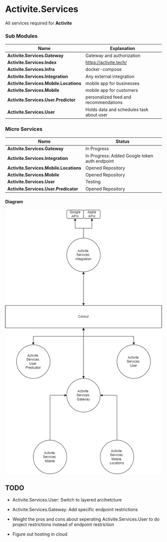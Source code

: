 # Activite.Services

All services required for **Activite**

### Sub Modules

| Name      | Explanation                                             |
|--------------|------------------------------------------------------|
| **Activite.Services.Gateway** | Gateway and authorization |
| **Activite.Services.Index** | https://activite.tech/ |
| **Activite.Services.Infra** | docker-compose |
| **Activite.Services.Integration** | Any external integration |
| **Activite.Services.Mobile.Locations** | mobile app for businesses |
| **Activite.Services.Mobile** | mobile app for customers |
| **Activite.Services.User.Predictor** | personalized feed and recommendations |
| **Activite.Services.User** | Holds data and schedules task about user |

### Micro Services

| Name      | Status                                                  |
|--------------|------------------------------------------------------|
| **Activite.Services.Gateway** | In Progress |
| **Activite.Services.Integration** | In Progress: Added Google token auth endpoint |
| **Activite.Services.Mobile.Locations** | Opened Repository |
| **Activite.Services.Mobile** | Opened Repository |
| **Activite.Services.User** | Testing |
| **Activite.Services.User.Predicator** | Opened Repository |

#### Diagram
![micro service diagram](micro-service-diagram.png)

## TODO
* Activite.Services.User: Switch to layered arcihetcture

* Activite.Services.Gateway: Add specific endpoint restrictions

* Weight the pros and cons about seperating Activite.Services.User to do project restrictions instead of endpoint restriction

* Figure out hosting in cloud